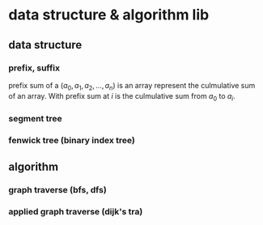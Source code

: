 # data structure & algorithm lib

## data structure
### prefix, suffix
prefix sum of a ($a_0, a_1, a_2, ..., a_n$) is an array represent the culmulative sum of an array. With prefix sum at $i$ is the culmulative sum from $a_0$ to $a_i$.

### segment tree
### fenwick tree (binary index tree)

## algorithm
### graph traverse (bfs, dfs)
### applied graph traverse (dijk's tra)